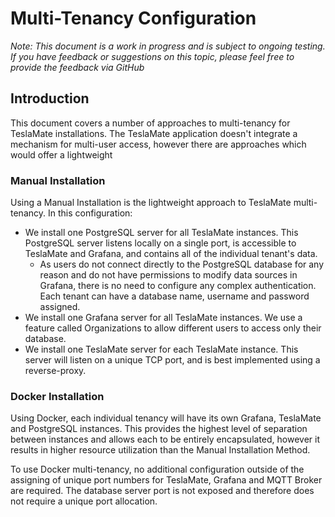 # Multi-Tenancy Configuration

_Note: This document is a work in progress and is subject to ongoing testing. If you have feedback or suggestions on this topic, please feel free to provide the feedback via GitHub_

## Introduction

This document covers a number of approaches to multi-tenancy for TeslaMate installations. The TeslaMate application doesn't integrate a mechanism for multi-user access, however there are approaches which would offer a lightweight

### Manual Installation

Using a Manual Installation is the lightweight approach to TeslaMate multi-tenancy. In this configuration:

  * We install one PostgreSQL server for all TeslaMate instances. This PostgreSQL server listens locally on a single port, is accessible to TeslaMate and Grafana, and contains all of the individual tenant's data.
     * As users do not connect directly to the PostgreSQL database for any reason and do not have permissions to modify data sources in Grafana, there is no need to configure any complex authentication. Each tenant can have a database name, username and password assigned.
  * We install one Grafana server for all TeslaMate instances. We use a feature called Organizations to allow different users to access only their database.
  * We install one TeslaMate server for each TeslaMate instance. This server will listen on a unique TCP port, and is best implemented using a reverse-proxy.
  
  
### Docker Installation

Using Docker, each individual tenancy will have its own Grafana, TeslaMate and PostgreSQL instances. This provides the highest level of separation between instances and allows each to be entirely encapsulated, however it results in higher resource utilization than the Manual Installation Method.

To use Docker multi-tenancy, no additional configuration outside of the assigning of unique port numbers for TeslaMate, Grafana and MQTT Broker are required. The database server port is not exposed and therefore does not require a unique port allocation. 
